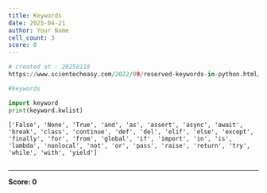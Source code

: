 ```yaml
---
title: Keywords
date: 2025-04-21
author: Your Name
cell_count: 3
score: 0
---
```


```python
# created at : 20250118
https://www.scientecheasy.com/2022/09/reserved-keywords-in-python.html/

#keywords
```


```python
import keyword
print(keyword.kwlist)
```

    ['False', 'None', 'True', 'and', 'as', 'assert', 'async', 'await', 'break', 'class', 'continue', 'def', 'del', 'elif', 'else', 'except', 'finally', 'for', 'from', 'global', 'if', 'import', 'in', 'is', 'lambda', 'nonlocal', 'not', 'or', 'pass', 'raise', 'return', 'try', 'while', 'with', 'yield']



```python

```


---
**Score: 0**